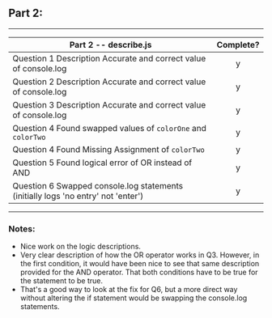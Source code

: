 ## Part 2:

---

| Part 2 -- describe.js                                                             | Complete? |
| --------------------------------------------------------------------------------- | :-------: |
| Question 1 Description Accurate and correct value of console.log                  |     y     |
| Question 2 Description Accurate and correct value of console.log                  |     y     |
| Question 3 Description Accurate and correct value of console.log                  |     y     |
| Question 4 Found swapped values of `colorOne` and `colorTwo`                      |     y     |
| Question 4 Found Missing Assignment of `colorTwo`                                 |     y     |
| Question 5 Found logical error of OR instead of AND                               |     y     |
| Question 6 Swapped console.log statements (initially logs 'no entry' not 'enter') |     y     |

---

### Notes:

- Nice work on the logic descriptions.
- Very clear description of how the OR operator works in Q3. However, in the first condition, it would have been nice to see that same description provided for the AND operator. That both conditions have to be true for the statement to be true.
- That's a good way to look at the fix for Q6, but a more direct way without altering the if statement would be swapping the console.log statements.
